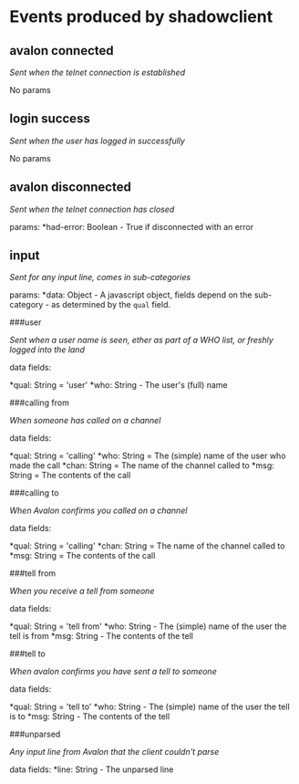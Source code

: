Events produced by shadowclient
===============================

avalon connected
----------------

_Sent when the telnet connection is established_

No params


login success
-------------

_Sent when the user has logged in successfully_

No params


avalon disconnected
-------------------

_Sent when the telnet connection has closed_

params:
*had-error: Boolean - True if disconnected with an error




input
-----

_Sent for any input line, comes in sub-categories_

params:
*data: Object - A javascript object, fields depend on the sub-category - as determined by the `qual` field.


###user

_Sent when a user name is seen, ether as part of a WHO list, or freshly logged into the land_

data fields:

*qual: String = 'user'
*who: String - The user's (full) name


###calling from

_When someone has called on a channel_

data fields:

*qual: String = 'calling'
*who: String = The (simple) name of the user who made the call
*chan: String = The name of the channel called to
*msg: String = The contents of the call


###calling to

_When Avalon confirms you called on a channel_

data fields:

*qual: String = 'calling'
*chan: String = The name of the channel called to
*msg: String = The contents of the call


###tell from

_When you receive a tell from someone_

data fields:

*qual: String = 'tell from'
*who: String - The (simple) name of the user the tell is from
*msg: String - The contents of the tell


###tell to

_When avalon confirms you have sent a tell to someone_

data fields:

*qual: String = 'tell to'
*who: String - The (simple) name of the user the tell is to
*msg: String - The contents of the tell


###unparsed

_Any input line from Avalon that the client couldn't parse_

data fields:
*line: String - The unparsed line

